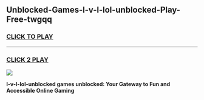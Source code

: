 
## Unblocked-Games-l-v-l-lol-unblocked-Play-Free-twgqq
<h3>
<a href="https://premium76.site?title=l-v-l-lol-unblocked&ref=23A">CLICK TO PLAY</a></h3>
<hr>

<h3>
<a href="https://premium76.site?title=l-v-l-lol-unblocked&ref=23A">CLICK 2 PLAY</a>
  
</h3>

<a href="https://premium76.site?title=l-v-l-lol-unblocked&ref=23A"><img src="https://clearcache.store/games.png"></a>


**l-v-l-lol-unblocked games unblocked: Your Gateway to Fun and Accessible Online Gaming**
